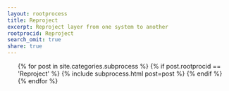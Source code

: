 ```yaml
---
layout: rootprocess
title: Reproject
excerpt: Reproject layer from one system to another
rootprocid: Reproject
search_omit: true
share: true
---
```


<ul class='post-list'>
{% for post in site.categories.subprocess %}
  {% if post.rootprocid == 'Reproject' %}
    {% include subprocess.html post=post %}
  {% endif %}
{% endfor %}
</ul>
